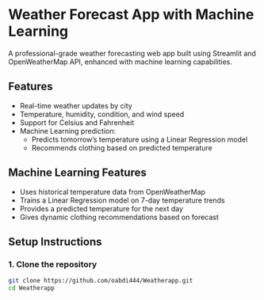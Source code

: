 # Weather Forecast App with Machine Learning

A professional-grade weather forecasting web app built using Streamlit and OpenWeatherMap API, enhanced with machine learning capabilities.

## Features

- Real-time weather updates by city
- Temperature, humidity, condition, and wind speed
- Support for Celsius and Fahrenheit
- Machine Learning prediction:
  - Predicts tomorrow’s temperature using a Linear Regression model
  - Recommends clothing based on predicted temperature

## Machine Learning Features

- Uses historical temperature data from OpenWeatherMap
- Trains a Linear Regression model on 7-day temperature trends
- Provides a predicted temperature for the next day
- Gives dynamic clothing recommendations based on forecast

## Setup Instructions

### 1. Clone the repository

```bash
git clone https://github.com/oabdi444/Weatherapp.git
cd Weatherapp
